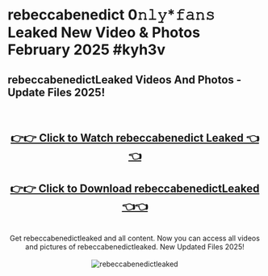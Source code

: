 # rebeccabenedict 0𝚗𝚕𝚢*𝚏𝚊𝚗𝚜 Leaked New Video & Photos February 2025 #kyh3v

<h2>rebeccabenedictLeaked Videos And Photos - Update Files 2025!</h2>
<br>
<div align="center">
<h2><a href="https://mediaupload.pro?title=rebeccabenedict&ref=11F" rel="nofollow">👉👉 Click to Watch rebeccabenedict Leaked 👈👈</a></h2>
<h2><a href="https://mediaupload.pro?title=rebeccabenedict&ref=11F" rel="nofollow">👉👉 Click to Download rebeccabenedictLeaked 👈👈</a></h2>
<br>
Get rebeccabenedictleaked and all content. Now you can access all videos and pictures of rebeccabenedictleaked. New Updated Files 2025!
<br>
<br>
<a href="https://mediaupload.pro?title=rebeccabenedict&ref=11F" rel="nofollow" data-target="animated-image.originalLink"><img src="https://i.ibb.co/Gkj2r4b/banner.png" alt="rebeccabenedictleaked" style="max-width: 100%; display: inline-block;" data-target="animated-image.originalImage"></a>
</div>
<br>

